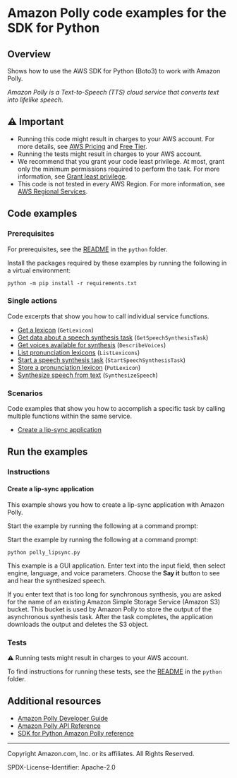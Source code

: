 # Amazon Polly code examples for the SDK for Python

## Overview

Shows how to use the AWS SDK for Python (Boto3) to work with Amazon Polly.

<!--custom.overview.start-->
<!--custom.overview.end-->

_Amazon Polly is a Text-to-Speech (TTS) cloud service that converts text into lifelike speech._

## ⚠ Important

* Running this code might result in charges to your AWS account. For more details, see [AWS Pricing](https://aws.amazon.com/pricing/) and [Free Tier](https://aws.amazon.com/free/).
* Running the tests might result in charges to your AWS account.
* We recommend that you grant your code least privilege. At most, grant only the minimum permissions required to perform the task. For more information, see [Grant least privilege](https://docs.aws.amazon.com/IAM/latest/UserGuide/best-practices.html#grant-least-privilege).
* This code is not tested in every AWS Region. For more information, see [AWS Regional Services](https://aws.amazon.com/about-aws/global-infrastructure/regional-product-services).

<!--custom.important.start-->
<!--custom.important.end-->

## Code examples

### Prerequisites

For prerequisites, see the [README](../../README.md#Prerequisites) in the `python` folder.

Install the packages required by these examples by running the following in a virtual environment:

```
python -m pip install -r requirements.txt
```

<!--custom.prerequisites.start-->
<!--custom.prerequisites.end-->

### Single actions

Code excerpts that show you how to call individual service functions.

- [Get a lexicon](polly_wrapper.py#L267) (`GetLexicon`)
- [Get data about a speech synthesis task](polly_wrapper.py#L229) (`GetSpeechSynthesisTask`)
- [Get voices available for synthesis](polly_wrapper.py#L35) (`DescribeVoices`)
- [List pronunciation lexicons](polly_wrapper.py#L286) (`ListLexicons`)
- [Start a speech synthesis task](polly_wrapper.py#L147) (`StartSpeechSynthesisTask`)
- [Store a pronunciation lexicon](polly_wrapper.py#L249) (`PutLexicon`)
- [Synthesize speech from text](polly_wrapper.py#L20) (`SynthesizeSpeech`)

### Scenarios

Code examples that show you how to accomplish a specific task by calling multiple
functions within the same service.

- [Create a lip-sync application](python/example_code/polly)


<!--custom.examples.start-->
<!--custom.examples.end-->

## Run the examples

### Instructions


<!--custom.instructions.start-->
<!--custom.instructions.end-->



#### Create a lip-sync application

This example shows you how to create a lip-sync application with Amazon Polly.


<!--custom.scenario_prereqs.polly_LipSync.start-->

Start the example by running the following at a command prompt:

<!--custom.scenario_prereqs.polly_LipSync.end-->


<!--custom.scenarios.polly_LipSync.start-->

Start the example by running the following at a command prompt:

```
python polly_lipsync.py
```

This example is a GUI application. Enter text into the input field, then select engine,
language, and voice parameters. Choose the **Say it** button to see and hear the
synthesized speech.

If you enter text that is too long for synchronous synthesis, you are asked for the
name of an existing Amazon Simple Storage Service (Amazon S3) bucket. This bucket is used
by Amazon Polly to store the output of the asynchronous synthesis task. After the task
completes, the application downloads the output and deletes the S3 object.

<!--custom.scenarios.polly_LipSync.end-->

### Tests

⚠ Running tests might result in charges to your AWS account.


To find instructions for running these tests, see the [README](../../README.md#Tests)
in the `python` folder.



<!--custom.tests.start-->
<!--custom.tests.end-->

## Additional resources

- [Amazon Polly Developer Guide](https://docs.aws.amazon.com/polly/latest/dg/what-is.html)
- [Amazon Polly API Reference](https://docs.aws.amazon.com/polly/latest/dg/API_Reference.html)
- [SDK for Python Amazon Polly reference](https://boto3.amazonaws.com/v1/documentation/api/latest/reference/services/polly.html)

<!--custom.resources.start-->
<!--custom.resources.end-->

---

Copyright Amazon.com, Inc. or its affiliates. All Rights Reserved.

SPDX-License-Identifier: Apache-2.0